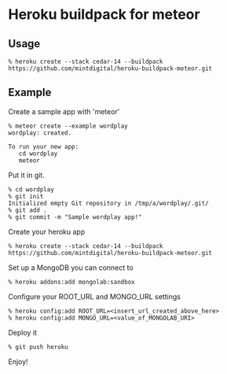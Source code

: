 # Heroku buildpack for meteor

## Usage

```
% heroku create --stack cedar-14 --buildpack https://github.com/mintdigital/heroku-buildpack-meteor.git
```

## Example

Create a sample app with 'meteor'

```
% meteor create --example wordplay
wordplay: created.

To run your new app:
   cd wordplay
   meteor
```

Put it in git.

```
% cd wordplay
% git init
Initialized empty Git repository in /tmp/a/wordplay/.git/
% git add .
% git commit -m "Sample wordplay app!"
```

Create your heroku app

```
% heroku create --stack cedar-14 --buildpack https://github.com/mintdigital/heroku-buildpack-meteor.git
```

Set up a MongoDB you can connect to
```
% heroku addons:add mongolab:sandbox
```

Configure your ROOT_URL and MONGO_URL settings
```
% heroku config:add ROOT_URL=<insert_url_created_above_here>
% heroku config:add MONGO_URL=<value_of_MONGOLAB_URI>
```

Deploy it

```
% git push heroku
```

Enjoy!
